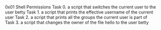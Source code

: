 0x01 Shell Permissions
Task 0. a script that switches the current user to the user betty
Task 1. a script that prints the effective username of the current user
Task 2. a script that prints all the groups the current user is part of
Task 3. a script that changes the owner of the file hello to the user betty
